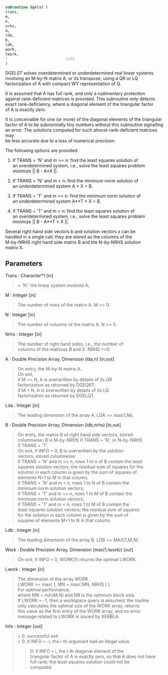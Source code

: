 ```fortran  
subroutine dgelst (  
trans,  
m,  
n,  
nrhs,  
a,  
lda,  
b,  
ldb,  
work,  
lwork,  
*                          info  
)  
```  
  
DGELST solves overdetermined or underdetermined real linear systems  
involving an M-by-N matrix A, or its transpose, using a QR or LQ  
factorization of A with compact WY representation of Q.  
  
It is assumed that A has full rank, and only a rudimentary protection  
against rank-deficient matrices is provided. This subroutine only detects  
exact rank-deficiency, where a diagonal element of the triangular factor  
of A is exactly zero.  
  
It is conceivable for one (or more) of the diagonal elements of the triangular  
factor of A to be subnormally tiny numbers without this subroutine signalling  
an error. The solutions computed for such almost-rank-deficient matrices may  
be less accurate due to a loss of numerical precision.  
  
The following options are provided:  
  
1. If TRANS = 'N' and m >= n:  find the least squares solution of  
an overdetermined system, i.e., solve the least squares problem  
minimize || B - A*X ||.  
  
2. If TRANS = 'N' and m < n:  find the minimum norm solution of  
an underdetermined system A * X = B.  
  
3. If TRANS = 'T' and m >= n:  find the minimum norm solution of  
an underdetermined system A**T * X = B.  
  
4. If TRANS = 'T' and m < n:  find the least squares solution of  
an overdetermined system, i.e., solve the least squares problem  
minimize || B - A**T * X ||.  
  
Several right hand side vectors b and solution vectors x can be  
handled in a single call; they are stored as the columns of the  
M-by-NRHS right hand side matrix B and the N-by-NRHS solution  
matrix X.  
  
## Parameters  
Trans : Character*1 [in]  
> = 'N': the linear system involves A;  
  
M : Integer [in]  
> The number of rows of the matrix A.  M >= 0.  
  
N : Integer [in]  
> The number of columns of the matrix A.  N >= 0.  
  
Nrhs : Integer [in]  
> The number of right hand sides, i.e., the number of  
> columns of the matrices B and X. NRHS >=0.  
  
A : Double Precision Array, Dimension (lda,n) [in,out]  
> On entry, the M-by-N matrix A.  
> On exit,  
> if M >= N, A is overwritten by details of its QR  
> factorization as returned by DGEQRT;  
> if M <  N, A is overwritten by details of its LQ  
> factorization as returned by DGELQT.  
  
Lda : Integer [in]  
> The leading dimension of the array A.  LDA >= max(1,M).  
  
B : Double Precision Array, Dimension (ldb,nrhs) [in,out]  
> On entry, the matrix B of right hand side vectors, stored  
> columnwise; B is M-by-NRHS if TRANS = 'N', or N-by-NRHS  
> if TRANS = 'T'.  
> On exit, if INFO = 0, B is overwritten by the solution  
> vectors, stored columnwise:  
> if TRANS = 'N' and m >= n, rows 1 to n of B contain the least  
> squares solution vectors; the residual sum of squares for the  
> solution in each column is given by the sum of squares of  
> elements N+1 to M in that column;  
> if TRANS = 'N' and m < n, rows 1 to N of B contain the  
> minimum norm solution vectors;  
> if TRANS = 'T' and m >= n, rows 1 to M of B contain the  
> minimum norm solution vectors;  
> if TRANS = 'T' and m < n, rows 1 to M of B contain the  
> least squares solution vectors; the residual sum of squares  
> for the solution in each column is given by the sum of  
> squares of elements M+1 to N in that column.  
  
Ldb : Integer [in]  
> The leading dimension of the array B. LDB >= MAX(1,M,N).  
  
Work : Double Precision Array, Dimension (max(1,lwork)) [out]  
> On exit, if INFO = 0, WORK(1) returns the optimal LWORK.  
  
Lwork : Integer [in]  
> The dimension of the array WORK.  
> LWORK >= max( 1, MN + max( MN, NRHS ) ).  
> For optimal performance,  
> where MN = min(M,N) and NB is the optimum block size.  
> If LWORK = -1, then a workspace query is assumed; the routine  
> only calculates the optimal size of the WORK array, returns  
> this value as the first entry of the WORK array, and no error  
> message related to LWORK is issued by XERBLA.  
  
Info : Integer [out]  
> = 0:  successful exit  
> < 0:  if INFO = -i, the i-th argument had an illegal value  
> > 0:  if INFO =  i, the i-th diagonal element of the  
> triangular factor of A is exactly zero, so that A does not have  
> full rank; the least squares solution could not be  
> computed.  
  
